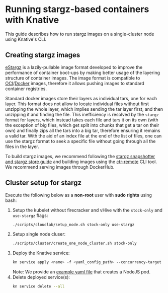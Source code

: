 # Running stargz-based containers with Knative

This guide describes how to run stargz images on a single-cluster node using Knative's CLI.

## Creating stargz images
[eStargz](https://github.com/containerd/stargz-snapshotter/tree/cmd/v0.12.1) is a lazily-pullable image format developed to improve the performance of container boot-ups by making better usage of the layering structure of container images. The image format is compatible to [OCI](https://github.com/opencontainers/image-spec/)/[Docker](https://github.com/moby/moby/blob/master/image/spec/v1.2.md) images, therefore it allows pushing images to standard container registries.

Standard docker images store their layers as individual tars, one for each layer. This format does not allow to locate individual files without first unzipping the whole layer, which implies sending the tar layer first, and then unzipping it and finding the file. This inefficiency is resolved by the `stargz` format for layers, which instead takes each file and tars it on its own (with the exception of big files, which get split into chunks that get a tar on their own) and finally zips all the tars into a big tar, therefore ensuring it remains a valid tar. With the aid of an index file at the end of the list of files, one can use the stargz format to seek a specific file without going through all the files in the layer.

To build stargz images, we recommend following the [stargz snapshotter and stargz store guide](https://github.com/containerd/stargz-snapshotter/blob/cmd/v0.12.1/docs/INSTALL.md) and building images using the [ctr-remote](https://github.com/containerd/stargz-snapshotter/tree/cmd/v0.12.1#creating-estargz-images-using-ctr-remote) CLI tool. We recommend serving images through DockerHub.

## Cluster setup for stargz
Execute the following below as a **non-root** user with **sudo rights** using bash:
1. Setup the kubelet without firecracker and vHive with the `stock-only` and `use-stargz` flags:
    ```bash
    ./scripts/cloudlab/setup_node.sh stock-only use-stargz
    ```
2. Setup single node cluser:
    ```bash
    ./scripts/cluster/create_one_node_cluster.sh stock-only
    ```
3. Deploy the Knative service:
    ```bash
    kn service apply <name> -f <yaml_config_path> --concurrency-target 1
    ```
    Note: We provide an [example yaml file](../../configs/knative_workloads/stargz-node.yaml) that creates a NodeJS pod.
4. Delete deployed service(s):
    ```bash
    kn service delete --all
    ```